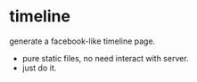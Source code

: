 timeline
=============

generate a facebook-like timeline page.

- pure static files, no need interact with server.
- just do it.